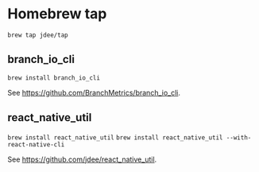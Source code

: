 # Homebrew tap

`brew tap jdee/tap`

## branch_io_cli

`brew install branch_io_cli`

See https://github.com/BranchMetrics/branch_io_cli.

## react_native_util

`brew install react_native_util`
`brew install react_native_util --with-react-native-cli`

See https://github.com/jdee/react_native_util.
